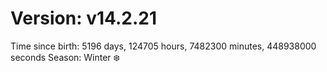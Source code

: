 # Version: v14.2.21
Time since birth: 5196 days, 124705 hours, 7482300 minutes, 448938000 seconds
Season: Winter ❄️
